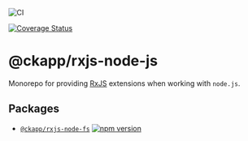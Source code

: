 ![CI](https://github.com/ckapps/rxjs-node-js/workflows/CI/badge.svg)

[![Coverage Status](https://coveralls.io/repos/github/ckapps/rxjs-node-js/badge.svg?branch=master)](https://coveralls.io/github/ckapps/rxjs-node-js?branch=master)

# @ckapp/rxjs-node-js

Monorepo for providing [RxJS](https://www.npmjs.com/package/rxjs) extensions when working with `node.js`.

## Packages

- [`@ckapp/rxjs-node-fs`](./packages/fs/README.md) [![npm version](https://badge.fury.io/js/%40ckapp%2Frxjs-node-fs.svg)](https://www.npmjs.com/@ckapp/rxjs-node-fs)
